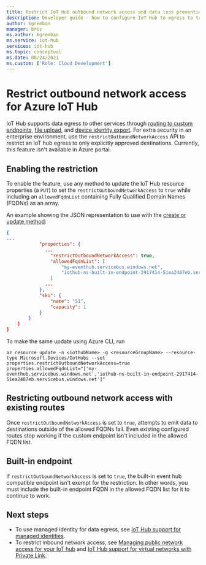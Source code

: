 ```yaml
---
title: Restrict IoT Hub outbound network access and data loss prevention
description: Developer guide - how to configure IoT Hub to egress to trusted locations only.
author: kgremban
manager: briz
ms.author: kgremban
ms.service: iot-hub
services: iot-hub
ms.topic: conceptual
ms.date: 08/24/2021
ms.custom: ['Role: Cloud Development']
---
```


# Restrict outbound network access for Azure IoT Hub

IoT Hub supports data egress to other services through [routing to custom endpoints](iot-hub-devguide-messages-d2c.md), [file upload](iot-hub-devguide-file-upload.md), and [device identity export](iot-hub-bulk-identity-mgmt.md). For extra security in an enterprise environment, use the `restrictOutboundNetworkAccess` API to restrict an IoT hub egress to only explicitly approved destinations. Currently, this feature isn't available in Azure portal.

## Enabling the restriction

To enable the feature, use any method to update the IoT Hub resource properties (a `PUT`) to set the `restrictOutboundNetworkAccess` to `true` while including an `allowedFqdnList` containing Fully Qualified Domain Names (FQDNs) as an array. 

An example showing the JSON representation to use with the [create or update method](/rest/api/iothub/iothubresource/createorupdate):

```json
{
...
            "properties": {
              ...
                "restrictOutboundNetworkAccess": true,
                "allowedFqdnList": [
                    "my-eventhub.servicebus.windows.net",
                    "iothub-ns-built-in-endpoint-2917414-51ea2487eb.servicebus.windows.net"
                ]
              ...
            },
            "sku": {
                "name": "S1",
                "capacity": 1
            }
        }
    }
}
```
To make the same update using Azure CLI, run

```azurecli-interactive
az resource update -n <iothubName> -g <resourceGroupName> --resource-type Microsoft.Devices/IotHubs --set properties.restrictOutboundNetworkAccess=true properties.allowedFqdnList="['my-eventhub.servicebus.windows.net','iothub-ns-built-in-endpoint-2917414-51ea2487eb.servicebus.windows.net']"
```

## Restricting outbound network access with existing routes

Once `restrictOutboundNetworkAccess` is set to `true`, attempts to emit data to destinations outside of the allowed FQDNs fail. Even existing configured routes stop working if the custom endpoint isn't included in the allowed FQDN list.

## Built-in endpoint

If `restrictOutboundNetworkAccess` is set to `true`, the built-in event hub compatible endpoint isn't exempt for the restriction. In other words, you must include the built-in endpoint FQDN in the allowed FQDN list for it to continue to work.

## Next steps

- To use managed identity for data egress, see [IoT Hub support for managed identities](iot-hub-managed-identity.md).
- To restrict inbound network access, see [Managing public network access for your IoT hub](iot-hub-public-network-access.md) and [IoT Hub support for virtual networks with Private Link](virtual-network-support.md).